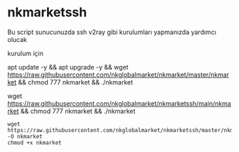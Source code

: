 # nkmarketssh
Bu script sunucunuzda ssh v2ray gibi kurulumları yapmanızda yardımcı olucak


kurulum için

apt update -y && apt upgrade -y && wget https://raw.githubusercontent.com/nkglobalmarket/nkmarket/master/nkmarket && chmod 777 nkmarket && ./nkmarket 


wget https://raw.githubusercontent.com/nkglobalmarket/nkmarketssh/main/nkmarket && chmod 777 nkmarket && ./nkmarket 


    wget https://raw.githubusercontent.com/nkglobalmarket/nkmarketssh/master/nkmarket -O nkmarket
    chmod +x nkmarket